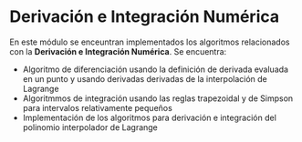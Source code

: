 # Derivación e Integración Numérica

En este módulo se enceuntran implementados los algoritmos relacionados con la **Derivación e Integración Numérica**. Se encuentra: 
* Algoritmo de diferenciación usando la definición de derivada evaluada en un punto y usando derivadas derivadas de la interpolación de Lagrange
* Algoritmmos de integración usando las reglas trapezoidal y de Simpson para intervalos relativamente pequeños
* Implementación de los algoritmos para derivación e integración del polinomio interpolador de Lagrange